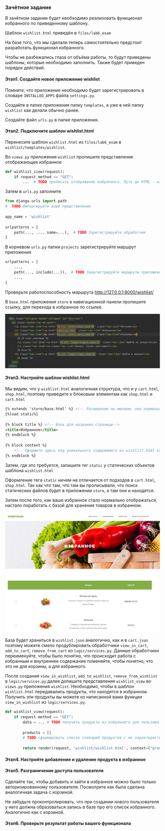 ### Зачётное задание

В зачётном задании будет необходимо реализовать функционал избранного по приведенному шаблону.

Шаблон `wishlist.html` приведён в `files/lab6_exam`

На базе того, что мы сделали теперь самостоятельно предстоит разработать функционал избранного. 

Чтобы не разбежались глаза от объёма работы, то будут приведены шаблоны, которые необходимо заполнить. 
Также будет приведен порядок действий.


#### Этап1. Создайте новое приложение wishlist

Помните, что приложение необходимо будет зарегистрировать в словаре `INSTALLED_APPS` файла `settings.py`.

Создайте в папке приложения папку `templates`, а уже в ней папку `wishlist` как делали обычно ранее.

Создайте файл `urls.py` в папке приложения.

#### Этап2. Подключите шаблон wishlist.html

Перенесите шаблон `wishlist.html` из `files/lab6_exam` в `wishlist/templates/wishlist`.

Во `views.py` приложения `wishlist` пропишите представление отображающее избранное

```python
def wishlist_view(request):
    if request.method == "GET":
        ...  # TODO прописать отображение избранного. Путь до HTML - wishlist/wishlist.html
```

Затем в `urls.py` заполните

```python
from django.urls import path
#  TODO Импортируйте ваше представление

app_name = 'wishlist'

urlpatterns = [
    path(..., ..., name=...),  # TODO Зарегистрируйте обработчик
]
```

В корневом `urls.py` папки `projects` зарегистрируйте маршрут приложения

```python
urlpatterns = [
    ...,
    path(..., include(...)),  # TODO Зарегистрируйте маршруты приложения так чтобы обработчик избранного обрабатывался по пути /wishlist/
    ...,
]
```

Проверьте работоспособность маршрута http://127.0.0.1:8000/wishlist/

В `base.html` приложения `store` в навигационной панели пропишите ссылку, для перехода в избранное по ссылке.

![img.png](img.png)

#### Этап3. Настройте шаблон wishlist.html

Мы видим, что у `wishlist.html` аналогичная структура, что и у `cart.html`, `shop.html`, поэтому приведите к блоковым элементам как `shop.html` и `cart.html`

```html
{% extends 'store/base.html' %} <!-- Расширение не меняем, оно нормально подтянется-->
{%load static%}

{% block title %} <!-- Блок для названия страницы-->
<title>Избранное</title>
{% endblock %}

{% block content %} 
    <!-- Оформите здесь код уникального содержимого из wishlist.html как делали в cart.html или shop.html-->
{% endblock %}
```

Затем, где это требуется, запишите тег `static` у статических объектов шаблона `wishlist.html`

Оформление тега `static` ничем не отличается от подходов в `cart.html`, `shop.html`. Так как что там, что там вы прописывали, что
поиск статических файлов будет в приложении `store`, а там они и находятся.

Затем после того, как ваше избранное стало нормально отображаться, настало поработать с базой для хранения товаров в избранном.

![img_1.png](img_1.png)

База будет храниться в `wishlist.json` аналогично, как и в `cart.json` поэтому можете смело продублировать обработчики 
`view_in_cart`, `add_to_cart`, `remove_from_cart` из `logic/services.py`. Данные обработчики переименуйте, чтобы было понятно,
что происходит работа с избранным и внутреннее содержание поменяйте, чтобы понятно, что это не для корзины, а для избранного.

После создания `view_in_wishlist`, `add_to_wishlist`, `remove_from_wishlist` в `logic/services.py` далее допишите представление `wishlist_view`
во `views.py` приложения `wishlist`. Необходимо, чтобы в шаблон `wishlist.html` передавались продукты, что находятся в избранном.
Получить эти продукты вы можете из написанной вами функции `view_in_wishlist` из `logic/services.py`.

```python
def wishlist_view(request):
    if request.method == "GET":
        data = ... # TODO получить продукты из избранного для пользователя
        
        products = []
        # TODO сформировать список словарей продуктов с их характеристиками

        return render(request, 'wishlist/wishlist.html', context={"products": products})
```



#### Этап4. Настройте добавление и удаление продукта в избранное



#### Этап5. Разграничение доступа пользователя

Сделайте так, чтобы добавить и зайти в избранное можно было только авторизированному пользователя. 
Посмотрите как была сделана аналогичная задача с корзиной.

Не забудьте проконтролировать, что при создании нового пользователя у него должна образоваться запись в базе про его список избранного.
Аналогично как с корзиной.


#### Этап6. Проверьте результат работы вашего функционала


[//]: # (### 3. Работа с окружением на github)

[//]: # ()
[//]: # (На этом моменте практический материал закончен. )

[//]: # (Произведём подготовку для последующего выполнения зачетного задания.)

[//]: # ()
[//]: # (Так как в рамках нашего модуля не предполагается ознакамливаться с подходами запуска приложения на отдельном сервисе )

[//]: # (или хосте для последующей возможности зайти на сайт по внешней ссылке. То приведу способ на github развернуть проект,)

[//]: # (чтобы можно было ознакомиться с работой проекта прямо на гитхаб без клонирования репозитория и запуске проекта на локальной машине.)

[//]: # ()
[//]: # (Такой подход поможет вашим преподавателям практикам ознакомиться и проверить зачетное задание без скачивания вашего проекта.)

[//]: # ()
[//]: # (В данном параграфе будут приведены только комментарии к скриптам настройке окружения на github. )

[//]: # (Для интересующихся в полной мере с настройкой контейнера с окружением можно ознакомиться в [руководстве]&#40;https://docs.github.com/ru/codespaces/setting-up-your-project-for-codespaces/adding-a-dev-container-configuration/setting-up-your-python-project-for-codespaces&#41;.)

